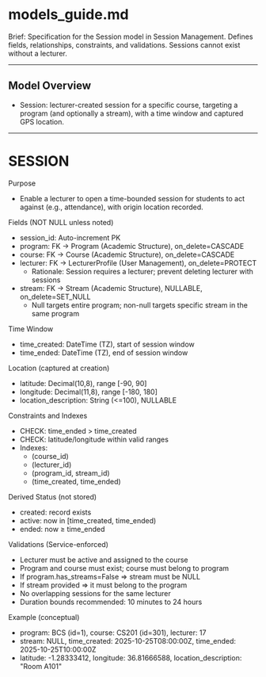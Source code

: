 # models_guide.md

Brief: Specification for the Session model in Session Management. Defines fields, relationships, constraints, and validations. Sessions cannot exist without a lecturer.

---

## Model Overview
- Session: lecturer-created session for a specific course, targeting a program (and optionally a stream), with a time window and captured GPS location.

---

# SESSION

Purpose
- Enable a lecturer to open a time-bounded session for students to act against (e.g., attendance), with origin location recorded.

Fields (NOT NULL unless noted)
- session_id: Auto-increment PK
- program: FK → Program (Academic Structure), on_delete=CASCADE
- course: FK → Course (Academic Structure), on_delete=CASCADE
- lecturer: FK → LecturerProfile (User Management), on_delete=PROTECT
  - Rationale: Session requires a lecturer; prevent deleting lecturer with sessions
- stream: FK → Stream (Academic Structure), NULLABLE, on_delete=SET_NULL
  - Null targets entire program; non-null targets specific stream in the same program

Time Window
- time_created: DateTime (TZ), start of session window
- time_ended: DateTime (TZ), end of session window

Location (captured at creation)
- latitude: Decimal(10,8), range [-90, 90]
- longitude: Decimal(11,8), range [-180, 180]
- location_description: String (<=100), NULLABLE

Constraints and Indexes
- CHECK: time_ended > time_created
- CHECK: latitude/longitude within valid ranges
- Indexes:
  - (course_id)
  - (lecturer_id)
  - (program_id, stream_id)
  - (time_created, time_ended)

Derived Status (not stored)
- created: record exists
- active: now in [time_created, time_ended)
- ended: now ≥ time_ended

Validations (Service-enforced)
- Lecturer must be active and assigned to the course
- Program and course must exist; course must belong to program
- If program.has_streams=False ⇒ stream must be NULL
- If stream provided ⇒ it must belong to the program
- No overlapping sessions for the same lecturer
- Duration bounds recommended: 10 minutes to 24 hours

Example (conceptual)
- program: BCS (id=1), course: CS201 (id=301), lecturer: 17
- stream: NULL, time_created: 2025-10-25T08:00:00Z, time_ended: 2025-10-25T10:00:00Z
- latitude: -1.28333412, longitude: 36.81666588, location_description: "Room A101"